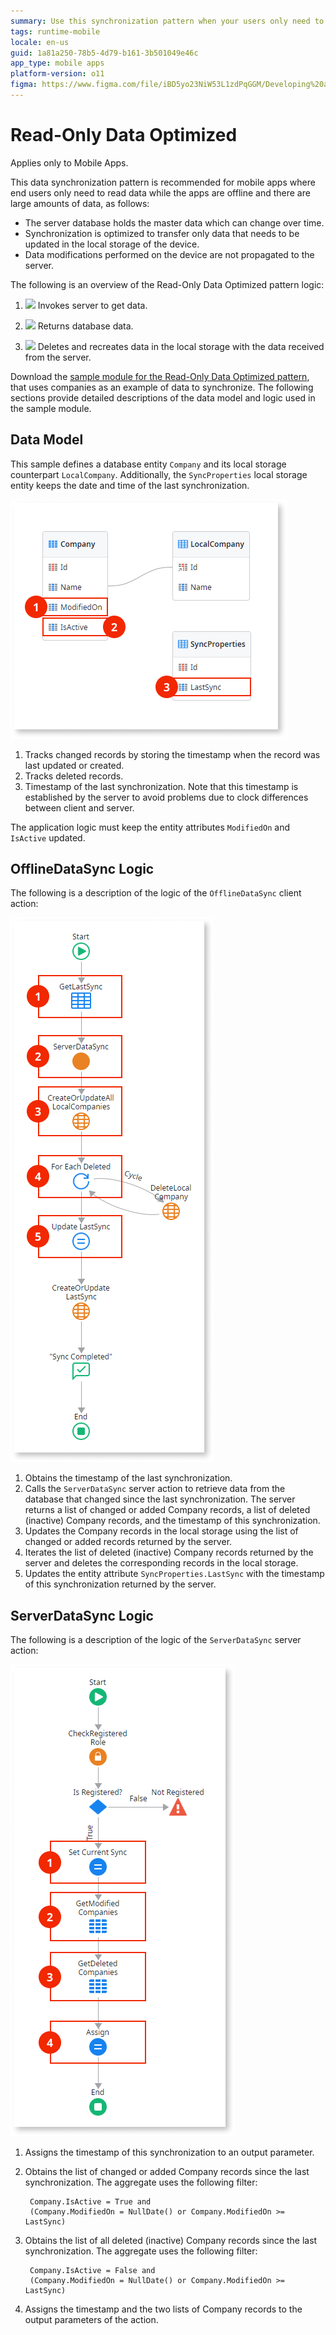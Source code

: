 ```yaml
---
summary: Use this synchronization pattern when your users only need to read data while the app is offline and there are large amounts of data to synchronize.
tags: runtime-mobile
locale: en-us
guid: 1a81a250-78b5-4d79-b161-3b501049e46c
app_type: mobile apps
platform-version: o11
figma: https://www.figma.com/file/iBD5yo23NiW53L1zdPqGGM/Developing%20an%20Application?node-id=743:2
---
```


# Read-Only Data Optimized

<div class="info" markdown="1">

Applies only to Mobile Apps.

</div>

This data synchronization pattern is recommended for mobile apps where end users only need to read data while the apps are offline and there are large amounts of data, as follows:

* The server database holds the master data which can change over time.
* Synchronization is optimized to transfer only data that needs to be updated in the local storage of the device.
* Data modifications performed on the device are not propagated to the server.

The following is an overview of the Read-Only Data Optimized pattern logic:

1. ![](images/icon-client.png) Invokes server to get data.

1. ![](images/icon-server.png) Returns database data.

1. ![](images/icon-client.png) Deletes and recreates data in the local storage with the data received from the server. 

Download the [sample module for the Read-Only Data Optimized pattern](http://www.outsystems.com/forge/component/1638/Offline+Data+Sync+Patterns/), that uses companies as an example of data to synchronize. The following sections provide detailed descriptions of the data model and logic used in the sample module.


## Data Model

This sample defines a database entity `Company` and its local storage counterpart `LocalCompany`. Additionally, the `SyncProperties` local storage entity keeps the date and time of the last synchronization.

![](images/read-only-data-optimized-data-model.png)

1. Tracks changed records by storing the timestamp when the record was last updated or created.
1. Tracks deleted records.
1. Timestamp of the last synchronization. Note that this timestamp is established by the server to avoid problems due to clock differences between client and server.

The application logic must keep the entity attributes `ModifiedOn` and `IsActive` updated.


## OfflineDataSync Logic

The following is a description of the logic of the `OfflineDataSync` client action:

![Read-Only Data Optimized Pattern OfflineDataSync](images/read-only-data-optimized-offlinedatasync.png)

1. Obtains the timestamp of the last synchronization.
1. Calls the `ServerDataSync` server action to retrieve data from the database that changed since the last synchronization. The server returns a list of changed or added Company records, a list of deleted (inactive) Company records, and the timestamp of this synchronization.
1. Updates the Company records in the local storage using the list of changed or added records returned by the server.
1. Iterates the list of deleted (inactive) Company records returned by the server and deletes the corresponding records in the local storage.
1. Updates the entity attribute `SyncProperties.LastSync` with the timestamp of this synchronization returned by the server.


## ServerDataSync Logic

The following is a description of the logic of the `ServerDataSync` server action:

![Read-Only Data Optimized Pattern ServerDataSync](images/read-only-data-optimized-serverdatasync.png)

1. Assigns the timestamp of this synchronization to an output parameter.

1. Obtains the list of changed or added Company records since the last synchronization. The aggregate uses the following filter:

        Company.IsActive = True and
        (Company.ModifiedOn = NullDate() or Company.ModifiedOn >= LastSync)

1. Obtains the list of all deleted (inactive) Company records since the last synchronization. The aggregate uses the following filter:

        Company.IsActive = False and
        (Company.ModifiedOn = NullDate() or Company.ModifiedOn >= LastSync)

1. Assigns the timestamp and the two lists of Company records to the output parameters of the action.
